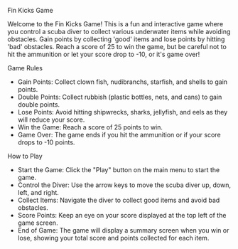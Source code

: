 Fin Kicks Game

Welcome to the Fin Kicks Game! This is a fun and interactive game where you control a scuba diver to collect various underwater items while avoiding obstacles. 
Gain points by collecting 'good' items and lose points by hitting 'bad' obstacles. 
Reach a score of 25 to win the game, but be careful not to hit the ammunition or let your score drop to -10, or it's game over!

Game Rules
- Gain Points: Collect clown fish, nudibranchs, starfish, and shells to gain points.
- Double Points: Collect rubbish (plastic bottles, nets, and cans) to gain double points.
- Lose Points: Avoid hitting shipwrecks, sharks, jellyfish, and eels as they will reduce your score.
- Win the Game: Reach a score of 25 points to win.
- Game Over: The game ends if you hit the ammunition or if your score drops to -10 points.

How to Play
- Start the Game: Click the "Play" button on the main menu to start the game.
- Control the Diver: Use the arrow keys to move the scuba diver up, down, left, and right.
- Collect Items: Navigate the diver to collect good items and avoid bad obstacles.
- Score Points: Keep an eye on your score displayed at the top left of the game screen.
- End of Game: The game will display a summary screen when you win or lose, showing your total score and points collected for each item.


